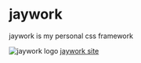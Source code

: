 # jaywork
jaywork is my personal css framework

![jaywork logo](img/favicon.svg) [jaywork site](https://jaywork.ga)